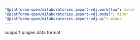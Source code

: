 ```yaml
---
"@platforma-open/milaboratories.import-vdj.workflow": minor
"@platforma-open/milaboratories.import-vdj.model": minor
"@platforma-open/milaboratories.import-vdj.ui": minor
---
```


support qiagen data format

